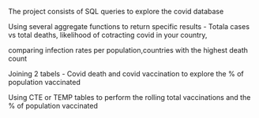 The project consists of SQL queries to explore the covid database

Using several aggregate functions to return specific results - Totala cases vs total deaths, likelihood of cotracting covid in your country, 

comparing infection rates per population,countries with the highest death count

Joining 2 tabels - Covid death and covid vaccination to explore the % of population vaccinated

Using CTE or TEMP tables to perform the rolling total vaccinations and the % of population vaccinated
